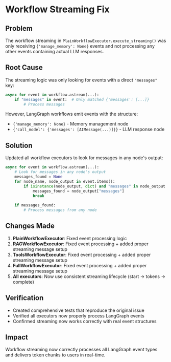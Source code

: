 # Workflow Streaming Fix

## Problem
The workflow streaming in `PlainWorkflowExecutor.execute_streaming()` was only receiving `{'manage_memory': None}` events and not processing any other events containing actual LLM responses.

## Root Cause
The streaming logic was only looking for events with a direct `"messages"` key:
```python
async for event in workflow.astream(...):
    if "messages" in event:  # Only matched {'messages': [...]}
        # Process messages
```

However, LangGraph workflows emit events with the structure:
- `{'manage_memory': None}` - Memory management node
- `{'call_model': {'messages': [AIMessage(...)]}}` - LLM response node

## Solution
Updated all workflow executors to look for messages in any node's output:
```python
async for event in workflow.astream(...):
    # Look for messages in any node's output
    messages_found = None
    for node_name, node_output in event.items():
        if isinstance(node_output, dict) and "messages" in node_output:
            messages_found = node_output["messages"]
            break
    
    if messages_found:
        # Process messages from any node
```

## Changes Made
1. **PlainWorkflowExecutor**: Fixed event processing logic
2. **RAGWorkflowExecutor**: Fixed event processing + added proper streaming message setup
3. **ToolsWorkflowExecutor**: Fixed event processing + added proper streaming message setup  
4. **FullWorkflowExecutor**: Fixed event processing + added proper streaming message setup
5. **All executors**: Now use consistent streaming lifecycle (start → tokens → complete)

## Verification
- Created comprehensive tests that reproduce the original issue
- Verified all executors now properly process LangGraph events
- Confirmed streaming now works correctly with real event structures

## Impact
Workflow streaming now correctly processes all LangGraph event types and delivers token chunks to users in real-time.